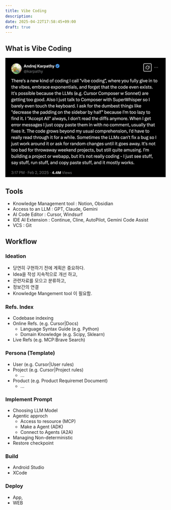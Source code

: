 ```yaml
---
title: Vibe Coding
description: 
date: 2025-04-22T17:58:45+09:00
draft: true
---
```

## What is Vibe Coding

![Vibe Coding](vibecoding.png)
## Tools 

- Knowledge Management tool : Notion, Obsidian
- Access to an LLM : GPT, Claude, Gemini 
- AI Code Editor : Cursor, Windsurf
- IDE AI Extension : Continue, Cline, AutoPilot, Gemini Code Assist
- VCS : Git

## Workflow
### Ideation
	
- 당연히 구현하기 전에 계획은 중요하다. 
- Idea을 작성 지속적으로 개선 하고,
- 관련자료를 모으고 분류하고, 
- 정보간의 연결
- Knowledge Mangement tool 이 필요함.
### Refs. Index

- Codebase indexing
- Online Refs. (e.g. Cursor|Docs)
	- Language Syntax Guide (e.g. Python)
	- Domain Knowledge (e.g. Scipy, Sklearn)
- Live Refs (e.g. MCP:Brave Search)

### Persona (Template)

- User (e.g. Cursor|User rules)
- Project (e.g. Cursor|Project rules)
	- ...
- Product (e.g. Product Requiremet Document)
	- ...
### Implement Prompt

- Choosing LLM Model
- Agentic approch
	- Access to resource (MCP) 
	- Make a Agent (ADK)
	-  Connect to Agents (A2A)
- Managing Non-deterministic 
- Restore checkpoint

### Build

- Android Studio 
- XCode

### Deploy

- App, 
- WEB